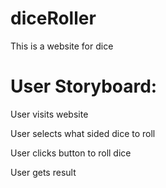 # diceRoller
This is a website for dice


# User Storyboard:

User visits website

User selects what sided dice to roll

User clicks button to roll dice

User gets result